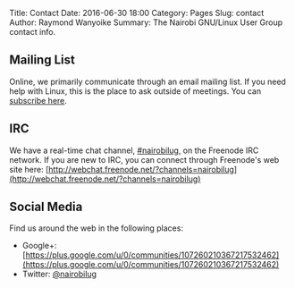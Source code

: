 Title: Contact
Date: 2016-06-30 18:00
Category: Pages
Slug: contact
Author: Raymond Wanyoike
Summary: The Nairobi GNU/Linux User Group contact info.

## Mailing List

Online, we primarily communicate through an email mailing list. If you need help with Linux, this is the place to ask outside of meetings. You can [subscribe here]({filename}/pages/mailing-list.md).

## IRC

We have a real-time chat channel, [#nairobilug](irc://chat.freenode.net/#nairobilug), on the Freenode IRC network. If you are new to IRC, you can connect through Freenode's web site here: [http://webchat.freenode.net/?channels=nairobilug](http://webchat.freenode.net/?channels=nairobilug)

## Social Media

Find us around the web in the following places:

- Google+: [https://plus.google.com/u/0/communities/107260210367217532462](https://plus.google.com/u/0/communities/107260210367217532462)
- Twitter: [@nairobilug](https://twitter.com/nairobilug)
